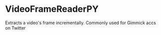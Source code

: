 # VideoFrameReaderPY
Extracts a video's frame incrementally. Commonly used for Gimmick accs on Twitter
